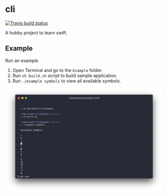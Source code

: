 # cli

<!-- badges: start -->
[![Travis build status](https://travis-ci.org/tylurp/cli.svg?branch=master)](https://travis-ci.org/tylurp/cli)
<!-- badges: end -->

A hobby project to learn swift.

## Example

Run an example

1. Open Terminal and go to the `Example` folder.
2. Run `sh build.sh` script to build sample application.
3. Run `./example symbols` to view all available symbols.

![](Assets/symbols_example.png)
